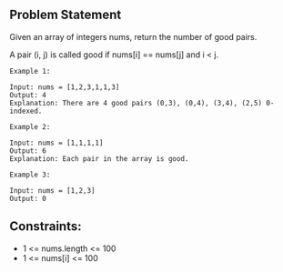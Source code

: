 ## Problem Statement 

Given an array of integers nums, return the number of good pairs.

A pair (i, j) is called good if nums[i] == nums[j] and i < j.

 
```
Example 1:

Input: nums = [1,2,3,1,1,3]
Output: 4
Explanation: There are 4 good pairs (0,3), (0,4), (3,4), (2,5) 0-indexed.
```
```
Example 2:

Input: nums = [1,1,1,1]
Output: 6
Explanation: Each pair in the array is good.
```
```
Example 3:

Input: nums = [1,2,3]
Output: 0
 ```

## Constraints:

* 1 <= nums.length <= 100
* 1 <= nums[i] <= 100
